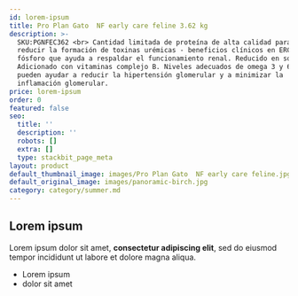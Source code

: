 ```yaml
---
id: lorem-ipsum
title: Pro Plan Gato  NF early care feline 3.62 kg
description: >-
  SKU:PGNFEC362 <br> Cantidad limitada de proteína de alta calidad para ayudar a
  reducir la formación de toxinas urémicas - beneficios clínicos en ERC. Bajo
  fósforo que ayuda a respaldar el funcionamiento renal. Reducido en sodio.
  Adicionado con vitaminas complejo B. Niveles adecuados de omega 3 y 6 que
  pueden ayudar a reducir la hipertensión glomerular y a minimizar la
  inflamación glomerular. 
price: lorem-ipsum
order: 0
featured: false
seo:
  title: ''
  description: ''
  robots: []
  extra: []
  type: stackbit_page_meta
layout: product
default_thumbnail_image: images/Pro Plan Gato  NF early care feline.jpg
default_original_image: images/panoramic-birch.jpg
category: category/summer.md
---
```

## Lorem ipsum

Lorem ipsum dolor sit amet, **consectetur adipiscing elit**, sed do eiusmod tempor incididunt ut labore et dolore magna aliqua.

- Lorem ipsum
- dolor sit amet